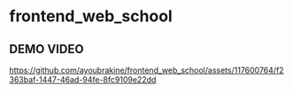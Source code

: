 # frontend_web_school


## DEMO VIDEO


https://github.com/ayoubrakine/frontend_web_school/assets/117600764/f2363baf-1447-46ad-94fe-8fc9109e22dd

